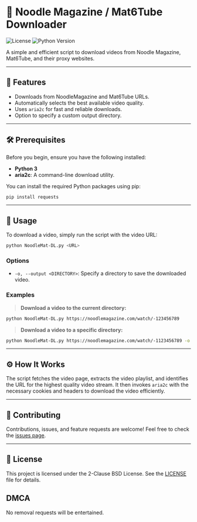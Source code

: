 # 🍜 Noodle Magazine / Mat6Tube Downloader

![License](https://img.shields.io/badge/license-BSD--2--Clause-blue.svg)
![Python Version](https://img.shields.io/badge/python-3.x-brightgreen.svg)

A simple and efficient script to download videos from Noodle Magazine, Mat6Tube, and their proxy websites.

---

## 🌟 Features

-   Downloads from NoodleMagazine and Mat6Tube URLs.
-   Automatically selects the best available video quality.
-   Uses `aria2c` for fast and reliable downloads.
-   Option to specify a custom output directory.

---

## 🛠️ Prerequisites

Before you begin, ensure you have the following installed:

-   **Python 3**
-   **aria2c**: A command-line download utility.


You can install the required Python packages using pip:

```bash
pip install requests
```

---

## 🚀 Usage

To download a video, simply run the script with the video URL:

```bash
python NoodleMat-DL.py <URL>
```

### Options

-   `-o, --output <DIRECTORY>`: Specify a directory to save the downloaded video.

### Examples

> **Download a video to the current directory:**

```bash
python NoodleMat-DL.py https://noodlemagazine.com/watch/-123456789
```

> **Download a video to a specific directory:**

```bash
python NoodleMat-DL.py https://noodlemagazine.com/watch/-1123456789 -o /path/to/your/videos
```

---

## ⚙️ How It Works

The script fetches the video page, extracts the video playlist, and identifies the URL for the highest quality video stream. It then invokes `aria2c` with the necessary cookies and headers to download the video efficiently.

---

## 🤝 Contributing

Contributions, issues, and feature requests are welcome! Feel free to check the [issues page](https://github.com/your-username/your-repo/issues).

---

## 📜 License

This project is licensed under the 2-Clause BSD License. See the [LICENSE](LICENSE) file for details.

## DMCA
No removal requests will be entertained.

